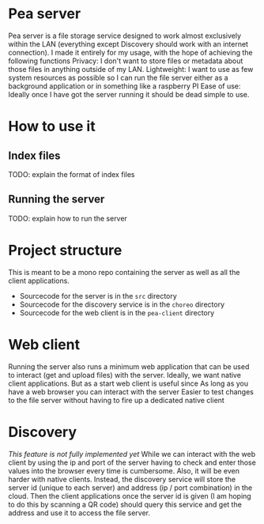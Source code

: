 # Pea server
Pea server is a file storage service designed to work almost exclusively within the LAN (everything except Discovery should work with an internet connection). I made it entirely for my usage, with the hope of achieving the following functions
Privacy: I don't want to store files or metadata about those files in anything outside of my LAN. 
Lightweight: I want to use as few system resources as possible so I can run the file server either as a background application or in something like a raspberry PI
Ease of use: Ideally once I have got the server running it should be dead simple to use.

# How to use it
## Index files
TODO: explain the format of index files
## Running the server
TODO: explain how to run the server

# Project structure
This is meant to be a mono repo containing the server as well as all the client applications. 
+ Sourcecode for the server is in the `src` directory
+ Sourcecode for the discovery service is in the `choreo` directory
+ Sourcecode for the web client is in the `pea-client` directory

# Web client
Running the server also runs a minimum web application that can be used to interact (get and upload files) with the server. Ideally, we want native client applications. But as a start web client is useful since
As long as you have a web browser you can interact with the server
Easier to test changes to the file server without having to fire up a dedicated native client
# Discovery
*This feature is not fully implemented yet*
While we can interact with the web client by using the ip and port of the server having to check and enter those values into the browser every time is cumbersome. Also, it will be even harder with native clients. Instead, the discovery service will store the server id (unique to each server) and address (ip / port combination) in the cloud. Then the client applications once the server id is given (I am hoping to do this by scanning a QR code) should query this service and get the address and use it to access the file server. 
